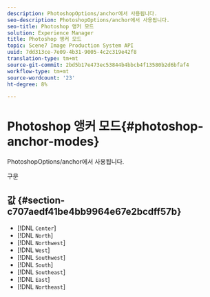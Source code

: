 ```yaml
---
description: PhotoshopOptions/anchor에서 사용됩니다.
seo-description: PhotoshopOptions/anchor에서 사용됩니다.
seo-title: Photoshop 앵커 모드
solution: Experience Manager
title: Photoshop 앵커 모드
topic: Scene7 Image Production System API
uuid: 7dd313ce-7e09-4b31-9005-4c2c319e42f8
translation-type: tm+mt
source-git-commit: 2bd5b17e473ec53844b4bbcb4f13580b2d6bfaf4
workflow-type: tm+mt
source-wordcount: '23'
ht-degree: 8%

---
```



# Photoshop 앵커 모드{#photoshop-anchor-modes}

PhotoshopOptions/anchor에서 사용됩니다.

구문

## 값 {#section-c707aedf41be4bb9964e67e2bcdff57b}

* [!DNL `Center`]
* [!DNL `North`]
* [!DNL `Northwest`]
* [!DNL `West`]
* [!DNL `Southwest`]
* [!DNL `South`]
* [!DNL `Southeast`]
* [!DNL `East`]
* [!DNL `Northeast`]

